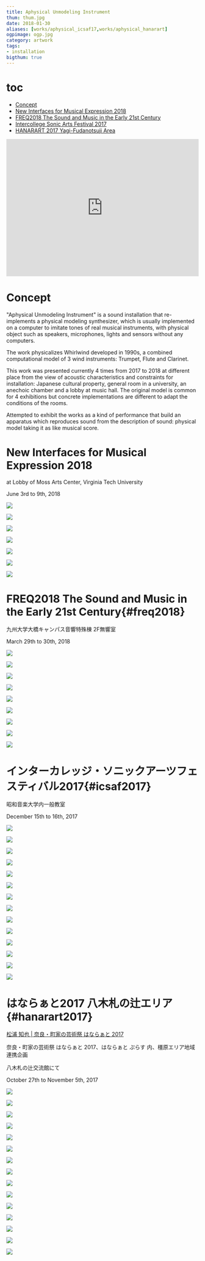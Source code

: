 ```yaml
---
title: Aphysical Unmodeling Instrument
thum: thum.jpg
date: 2018-01-30
aliases: [works/aphysical_icsaf17,works/aphysical_hanarart]
ogpimage: ogp.jpg
category: artwork
tags:
- installation
bigthum: true
---
```


# toc

- [Concept](#concept)
- [New Interfaces for Musical Expression 2018](#new-interfaces-for-musical-expression-2018)
- [FREQ2018 The Sound and Music in the Early 21st Century](#freq2018)
- [Intercollege Sonic Arts Festival 2017](#icsaf2017)
- [HANARART 2017 Yagi-Fudanotsuji Area](#hanarart2017)

<iframe src="https://player.vimeo.com/video/253094723?color=ffffff" frameborder="0" webkitallowfullscreen mozallowfullscreen allowfullscreen style ="width:100%; min-height:360px; max-height:400px;"></iframe>

# Concept

"Aphysical Unmodeling Instrument" is a sound installation that re-implements a physical modeling synthesizer, which is usually implemented on a computer to imitate tones of real musical instruments, with physical object such as speakers, microphones, lights and sensors without any computers.

The work physicalizes Whirlwind developed in 1990s, a combined computational model of 3 wind instruments: Trumpet, Flute and Clarinet.

This work was presented currently 4 times from 2017 to 2018 at different place from the view of acoustic characteristics and constraints for installation: Japanese cultural property, general room in a university, an anechoic chamber and a lobby at music hall. The original model is common for 4 exhibitions but concrete implementations are different to adapt the conditions of the rooms.

Attempted to exhibit the works as a kind of performance that build an apparatus which reproduces sound from the description of sound: physical model taking it as like musical score.


# New Interfaces for Musical Expression 2018

at Lobby of Moss Arts Center, Virginia Tech University

June 3rd to 9th, 2018

![](aui-nime2018-1.jpg)

![](aui-nime2018-2.jpg)

![](aui-nime2018-3.jpg)

![](aui-nime2018-4.jpg)

![](aui-nime2018-5.jpg)

![](aui-nime2018-6.jpg)

![](aui-nime2018-7.jpg)


# FREQ2018 The Sound and Music in the Early 21st Century{#freq2018}

九州大学大橋キャンパス音響特殊棟 2F無響室

March 29th to 30th, 2018

![](aui-freq2018-1.jpg)

![](aui-freq2018-2.jpg)

![](aui-freq2018-3.jpg)

![](aui-freq2018-4.jpg)

![](aui-freq2018-5.jpg)

![](aui-freq2018-6.jpg)

![](aui-freq2018-7.jpg)

![](aui-freq2018-8.jpg)

![](aui-freq2018-9.jpg)

# インターカレッジ・ソニックアーツフェスティバル2017{#icsaf2017}

昭和音楽大学内一般教室

December 15th to 16th, 2017

![](icsaf1.JPG)

![](icsaf2.JPG)

![](icsaf4.JPG)

![](icsaf5.JPG)

![](icsaf6.JPG)

![](icsaf7.JPG)

![](icsaf8.JPG)

![](icsaf9.JPG)

![](icsaf10.JPG)

![](icsaf11.JPG)

![](icsaf12.JPG)

![](icsaf13.JPG)

![](icsaf14.JPG)

![](icsaf15.JPG)

# はならぁと2017 八木札の辻エリア{#hanarart2017}

[松浦 知也 | 奈良・町家の芸術祭 はならぁと 2017](https://hanarart.jp/2017/archives/2185)

奈良・町家の芸術祭 はならぁと 2017、はならぁと ぷらす 内、橿原エリア地域連携企画

八木札の辻交流館にて

October 27th to November 5th, 2017

![](aui-hanarart2017-1.jpg)

![](aui-hanarart2017-2.jpg)

![](aui-hanarart2017-3.jpg)

![](aui-hanarart2017-4.jpg)

![](aui-hanarart2017-5.jpg)

![](aui-hanarart2017-6.jpg)

![](aui-hanarart2017-7.jpg)

![](aui-hanarart2017-8.jpg)

![](aui-hanarart2017-9.jpg)

![](aui-hanarart2017-10.jpg)

![](aui-hanarart2017-11.jpg)

![](aui-hanarart2017-12.jpg)

![](aui-hanarart2017-13.jpg)

![](aui-hanarart2017-14.jpg)

![](aui-hanarart2017-15.jpg)
